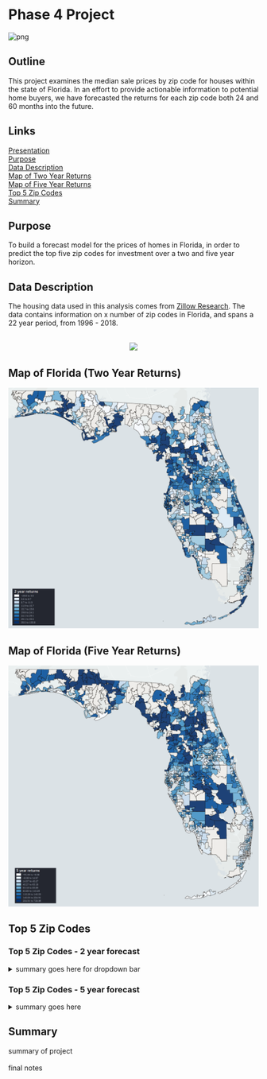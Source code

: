 # Phase 4 Project
![png](https://www.phoenixfl.org/wp-content/uploads/2020/05/iStock-1069431162_1500w.jpg)

## Outline

This project examines the median sale prices by zip code for houses within the state of Florida. In an effort to provide actionable information to potential home buyers, we have forecasted the returns for each zip code both 24 and 60 months into the future. 

## Links

[Presentation](presentationlink)<br/>
[Purpose](README.md#Purpose) <br/>
[Data Description](README.md#Data-Description) <br/>
[Map of Two Year Returns](README.md#Map-of-Florida-(Two-Year-Returns)) <br/>
[Map of Five Year Returns](README.md#Map-of-Florida-(Five-Year-Returns)) <br/>
[Top 5 Zip Codes](README.md#Top-5-Zip-Codes) <br/>
[Summary](README.md#Summary) <br/>

## Purpose
To build a forecast model for the prices of homes in Florida, in order to predict the top five zip codes for investment over a two and five year horizon.

## Data Description

The housing data used in this analysis comes from [Zillow Research](https://www.zillow.com/research/data/). The data contains information on x number of zip codes in Florida, and spans a 22 year period, from 1996 - 2018. <br/>
<br/>
<p align="center">
  <a href="https://www.zillow.com/research/data/" title="Zillow Research">
    <img src="http://filecache.mediaroom.com/mr5mr_zillow/204622/Zillow_Wordmark_Blue_RGB.jpg" />
  </a>
</p>

## Map of Florida (Two Year Returns)

![img](https://github.com/Nick-Kolowich/dsc-phase-4-project/blob/main/images/map%20-%202%20year.png)

## Map of Florida (Five Year Returns)
    
![imglegend](https://github.com/Nick-Kolowich/dsc-phase-4-project/blob/main/images/map%20-%205%20year.png)

## Top 5 Zip Codes
    
<h3> Top 5 Zip Codes - 2 year forecast </h3>
<details>
    
   <summary> summary goes here for dropdown bar </summary>
    
details go here

</details>

<h3> Top 5 Zip Codes - 5 year forecast </h3>
<details>
    
   <summary> summary goes here </summary><br/>
  
details go here

</details>


## Summary

summary of project <br/>
 <br/>
final notes
